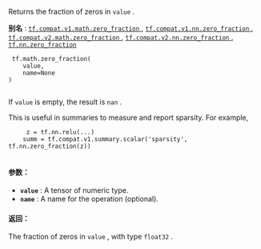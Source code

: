 Returns the fraction of zeros in  `value` .

**别名** : [ `tf.compat.v1.math.zero_fraction` ](/api_docs/python/tf/math/zero_fraction), [ `tf.compat.v1.nn.zero_fraction` ](/api_docs/python/tf/math/zero_fraction), [ `tf.compat.v2.math.zero_fraction` ](/api_docs/python/tf/math/zero_fraction), [ `tf.compat.v2.nn.zero_fraction` ](/api_docs/python/tf/math/zero_fraction), [ `tf.nn.zero_fraction` ](/api_docs/python/tf/math/zero_fraction)

```
 tf.math.zero_fraction(
    value,
    name=None
)
 
```

If  `value`  is empty, the result is  `nan` .

This is useful in summaries to measure and report sparsity.  For example,

```
     z = tf.nn.relu(...)
    summ = tf.compat.v1.summary.scalar('sparsity', tf.nn.zero_fraction(z))
 
```

#### 参数：
- **`value`** : A tensor of numeric type.
- **`name`** : A name for the operation (optional).


#### 返回：
The fraction of zeros in  `value` , with type  `float32` .

